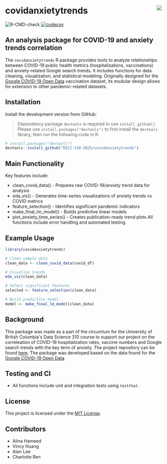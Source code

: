 # covidanxietytrends <img src="https://img.shields.io/badge/version-0.0.0.9000-blue" align="right" />

![R-CMD-check](https://github.com/DSCI-310-2025/covidanxietytrends/workflows/R-CMD-check/badge.svg) 
[![codecov](https://codecov.io/gh/DSCI-310-2025/covidanxietytrends/branch/main/graph/badge.svg)](https://codecov.io/gh/DSCI-310-2025/covidanxietytrends)

## An analysis package for COVID-19 and anxiety trends correlation

The `covidanxietytrends` R package provides tools to analyze relationships between COVID-19 public health metrics (hospitalizations, vaccinations) and anxiety-related Google search trends. It includes functions for data cleaning, visualization, and statistical modeling. Originally designed for the [Google COVID-19 Open Data](https://github.com/GoogleCloudPlatform/covid-19-open-data/blob/main/docs/table-vaccinations.md) vaccination dataset, its modular design allows for extension to other pandemic-related datasets.

## Installation
Install the development version from GitHub:
> Dependency package `devtools` is required to use `install_github()`.
> Please use `install.packages("devtools")` to first install the `devtools` library, then run the following code in R:

``` r
# install.packages("devtools")
devtools::install_github("DSCI-310-2025/covidanxietytrends")
```

## Main Functionality
Key features include:

- clean_covid_data() - Prepares raw COVID-19/anxiety trend data for analysis
- eda_viz() - Generates time-series visualizations of anxiety trends vs COVID metrics
- feature_selection() - Identifies significant pandemic indicators
- make_final_lm_model() - Builds predictive linear models
- plot_anxiety_time_series() - Creates publication-ready trend plots
All functions include error handling and automated testing.

## Example Usage

``` r
library(covidanxietytrends)

# Clean sample data
clean_data <- clean_covid_data(covid_df)

# Visualize trends
eda_viz(clean_data)

# Select significant features
selected <- feature_selection(clean_data)

# Build predictive model
model <- make_final_lm_model(clean_data)
```

## Background 
This package was made as a part of the circumlum for the University of British Columbia's Data Science 310 course to support our project on the correleation of COVID-19 hospitalization rates, vaccine numbers and Google search trends with the key term of anxiety. The project repository can be found [here](https://github.com/DSCI-310-2025/dsci-310-group-14). The package was developed based on the data found for the [Google COVID-19 Open Data](https://github.com/GoogleCloudPlatform/covid-19-open-data/blob/main/docs/table-vaccinations.md)

## Testing and CI 
- All functions include unit and integration tests using `testthat`.

##  License

This project is licensed under the [MIT License](LICENSE.md).

## Contributors

- Alina Hameed
- Vincy Huang
- Alan Lee
- Charlotte Ren



